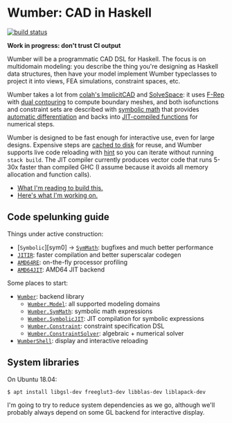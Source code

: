 # Wumber: CAD in Haskell
[![build status](https://travis-ci.org/spencertipping/wumber.svg?branch=master)](https://travis-ci.org/spencertipping/wumber)

**Work in progress: don't trust CI output**

Wumber will be a programmatic CAD DSL for Haskell. The focus is on multidomain
modeling: you describe the thing you're designing as Haskell data structures,
then have your model implement Wumber typeclasses to project it into views, FEA
simulations, constraint spaces, etc.

Wumber takes a lot from [colah's ImplicitCAD][ic] and [SolveSpace][ss]: it uses
[F-Rep][fr] with [dual contouring][dc] to compute boundary meshes, and both
isofunctions and constraint sets are described with [symbolic math][sym] that
provides [automatic differentiation][der] and backs into [JIT-compiled
functions][jit] for numerical steps.

Wumber is designed to be fast enough for interactive use, even for large
designs. Expensive steps are [cached to disk][disk] for reuse, and Wumber
supports live code reloading with [hint][hint] so you can iterate without
running `stack build`. The JIT compiler currently produces vector code that runs
5-30x faster than compiled GHC (I assume because it avoids all memory allocation
and function calls).

+ [What I'm reading to build this.](reading.md)
+ [Here's what I'm working on.](frontier.md)


## Code spelunking guide
Things under active construction:

+ [`Symbolic`][sym0] -> [`SymMath`][sym]: bugfixes and much better performance
+ [`JITIR`][jitir]: faster compilation and better superscalar codegen
+ [`AMD64RE`][amdre]: on-the-fly processor profiling
+ [`AMD64JIT`][amdjit]: AMD64 JIT backend

Some places to start:

+ [`Wumber`](src/Wumber.hs): backend library
  + [`Wumber.Model`](src/Wumber/Model.hs): all supported modeling domains
  + [`Wumber.SymMath`](src/Wumber/SymMath.hs): symbolic math expressions
  + [`Wumber.SymbolicJIT`][jit]: JIT compilation for symbolic expressions
  + [`Wumber.Constraint`][const]: constraint specification DSL
  + [`Wumber.ConstraintSolver`][csolv]: algebraic + numerical solver
+ [`WumberShell`](src/WumberShell.hs): display and interactive reloading

[ic]: http://implicitcad.org
[ss]: http://solvespace.com/index.pl
[fr]: https://en.wikipedia.org/wiki/Function_representation
[dc]: https://www.boristhebrave.com/2018/04/15/dual-contouring-tutorial/
[hint]: https://hackage.haskell.org/package/hint

[sym]: src/Wumber/SymMath.hs
[der]: src/Wumber/SymbolicDerivative.hs
[jit]: src/Wumber/SymbolicJIT.hs
[disk]: src/WumberShell/ComputedCache.hs
[jitir]: src/Wumber/JITIR.hs
[amdre]: src/Wumber/AMD64RE.hs
[amdjit]: src/Wumber/AMD64JIT.hs
[const]: src/Wumber/Constraint.hs
[csolv]: src/Wumber/ConstraintSolver.hs


## System libraries
On Ubuntu 18.04:

```sh
$ apt install libgsl-dev freeglut3-dev libblas-dev liblapack-dev
```

I'm going to try to reduce system dependencies as we go, although we'll probably
always depend on some GL backend for interactive display.
